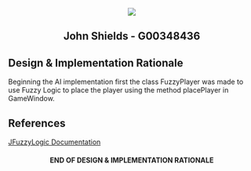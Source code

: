 <p align="center">
<img src="https://user-images.githubusercontent.com/26766163/109871610-466bab80-7c63-11eb-8e96-b410c246c6c8.png">
</p>

<h2 align="center">John Shields - G00348436</h2>

## Design & Implementation Rationale
Beginning the AI implementation first the class FuzzyPlayer was made to use Fuzzy Logic to place the player using the method placePlayer in GameWindow.

## References
[JFuzzyLogic Documentation](http://jfuzzylogic.sourceforge.net/html/manual.html)


<h4 align="center">END OF DESIGN & IMPLEMENTATION RATIONALE</h3>
